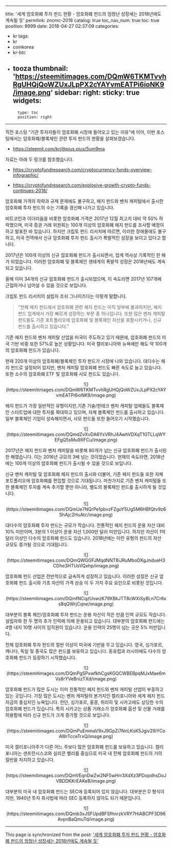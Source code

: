 
---
title: '세계 암호화폐 투자 펀드 현황 - 암호화폐 펀드의 엄청난 성장세는 2018년에도 계속될 듯'
permlink: zncmc-2018
catalog: true
toc_nav_num: true
toc: true
position: 9999
date: 2018-04-27 02:37:09
categories:
- kr
tags:
- kr
- coinkorea
- kr-btc
- tooza
thumbnail: 'https://steemitimages.com/DQmW6TKMTvvhRgUHQjQoWZUxJLpPX2cYAYvmEATPi6ioNK9/image.png'
sidebar:
    right:
        sticky: true
widgets:
    -
        type: toc
        position: right
---


직전 포스팅 “기관 투자자들이 암호화폐 시장에 들어오고 있는 이유”에 이어, 이번 포스팅에서는 암호화폐/블록체인 관련 투자 펀드의 현황을 살펴보겠습니다.

- https://steemit.com/kr/@pius.pius/5um9ma

자료는 아래 두 링크를 참조했습니다.

- https://cryptofundresearch.com/cryptocurrency-funds-overview-infographic/

- https://cryptofundresearch.com/explosive-growth-crypto-funds-continues-2018/

암호화폐 가격의 하락과 규제 문제에도 불구하고, 헤지 펀드와 벤처 캐피털에서 출시한 암호화폐 투자 펀드의 수는 기록을 경신해 나가고 있습니다.

비트코인과 이더리움을 비롯한 암호화폐 가격은 2017년 12월 최고치 대비 약 50% 하락했으며, 미국 증권 거래 위원회는 100개 이상의 암호화폐 헤지 펀드를 조사할 예정이하고 발표한 바 있습니다.  하지만 크립토 펀드 리서치에 따르면, 이러한 장애물에도 불구하고, 미국 전역에서 신규 암호화폐 투자 펀드 출시가 폭발적인 성장을 보이고 있다고 합니다. 

2017년은 100개 이상의 신규 암호화폐 펀드가 출시되면서, 업계 역사상 기록적인 한 해가 되었습니다.  이러한 암호화폐 및 블록체인 생태계의 폭발적 성장은 2018년에도 계속되고 있습니다.

올해 이미 34개의 신규 암호화폐 펀드가 출시되었으며, 이 속도라면 2017년 107개에 근접하거나 넘어설 수 있을 것으로 보입니다. 

크립토 펀드 리서치의 설립자 조쉬 그나이즈다는 이렇게 말합니다.

>"전체 헤지 펀드에서 암호화폐 관련 헤지 펀드는 아직 일부에 불과하지만,  헤지 펀드 업계에서 가장 빠르게 성장하는 부문 중 하나입니다.  또한 많은 벤처 캐피탈 펀드들도  기존 포트폴리오에 암호화폐 및 블록체인 자산을 포함시키거나, 신규 펀드를 출시하고 있습니다."

기존 헤지 펀드와 벤처 캐피탈 산업을 미국이 주도하고 있기 때문에, 암호화폐 펀드의 미국 기반 비중 또한 57%로 높은 상황입니다. 미국 캘리포니아와 뉴욕에만 해도 약 100개의 암호화폐 펀드가 있습니다.

현재 220개 이상의 암호화폐/블록체인 투자 펀드가 시장에 나와 있습니다.  대다수는 헤지 펀드로 설정되어 있지만, 벤처 캐피탈 암호화폐 펀드도 빠른 속도로 늘고 있습니다.  또한 소수의 암호화폐 ETF 및 암호화폐 사모 펀드도 있습니다.

<center>
![](https://steemitimages.com/DQmW6TKMTvvhRgUHQjQoWZUxJLpPX2cYAYvmEATPi6ioNK9/image.png)
</center>

헤지 펀드가 가장 일반적인 유형이지만,기존 기술/핀테크 벤처 캐피탈 업체들도  블록체인 스타트업에 대한 투자를 확대하고 있으며, 자체 블록체인 펀드를 출시하고 있습니다.  일부 블록체인 기업이 성숙해지면서, 사모 펀드들 또한 들어오기 시작했습니다.

<center>
![](https://steemitimages.com/DQmdZvXvDA6YxVRhJ4AwhVDXqT1GTLLqWYEFgQ5sMu9XFCu/image.png)
</center>

2017년은 헤지 펀드와 벤처 캐피탈을 비롯해 80개가 넘는 신규 암호화폐 펀드가 출시된 한 해였습니다.  이는 2016년 규모의 3배 넘는 것이었습니다.  현재의 속도라면, 2018년에는 100개 이상의 암호화폐 펀드가 출시될 수 있을 것으로 보입니다.

신규 벤처 캐피털 및 암호화폐 헤지 펀드의 출시와 더불어, 기존 헤지 펀드들 또한 자체 포트폴리오에 암호화폐를 편입할 것으로 기대됩니다.  마찬가지로 기존 벤처 캐피털들 또한 블록체인 투자를 계속 추가할 뿐만 아니라, 별도의 블록체인 펀드를 출시하게 될 것입니다.

<center>
![](https://steemitimages.com/DQmUe7NQrPe1pbvzFZgoY5Ug5M6HBfQtv9z6ShAjc2HuAtc/image.png)
</center>

대다수의 암호화폐 투자 펀드는 규모가 작습니다.  전통적인 헤지 펀드의 운용 자산 대비 10% 미만이며, 3분의 1 이상이 운용 자산 1,000만 달러 미만입니다.  하지만 자산이 1억 달러 이상인 다수의 암호화폐 펀드도 있습니다. 2018년에는 이런 유형의  펀드의 자산 규모도 증가될 것으로 기대됩니다. 

<center>
![](https://steemitimages.com/DQmQWGGFJMqdNNT8iJRuMboDXgJndueH3CDhe3HTUsVQxhp/image.png)
</center>

암호화폐 펀드 산업은 전반적으로 급속하게 성장하고 있습니다.  이러한 성장은 신규 암호화폐 펀드 출시와 기초 자산의 가격 상승 이 두 가지 주요 요인으로 비롯된 것입니다. 

<center>
![](https://steemitimages.com/DQmfNCqzUowzK79XBkJTT8cWXiSyBLn7Cr6xs8qQWrjCqne/image.png)
</center>

대부분의 블록 체인/암호화폐 투자 펀드는 운용 자산이 적은 만큼 인력 규모도 작습니다.  설립자와 한 두 명의 추가 인력에 의해 운용되고 있습니다. 대부분의 암호화폐 펀드에는 4명 내지 10명 사이의 임직원이 있습니다.  운용 인력이 25명이 넘는 곳은 5% 미만입니다. 

전체 암호화폐 투자 펀드의 절반 이상이 미국에 기반을 두고 있습니다. 영국, 싱가포르, 캐나다, 독일 및 중국도 많은 펀드를 보유하고 있습니다.  동유럽과 러시아에도 다수의 암호화폐 펀드가 등장하기 시작했습니다.

<center>
![](https://steemitimages.com/DQmPgSPxwfkhCgsKGQCWBEBpqMJxMae6mVs8rYVeBnizTXd/image.png)
</center>

암호화폐 펀드가 많은 도시는 이미 전통적인 헤지 펀드와 벤처 캐피털 산업이 부흥하고 있는 곳입니다.  가장 많은 도시는 벤처 캐피털의 본거지인 캘리포니아와  세계 헤지 펀드 자금의 중심지인 뉴욕입니다.  런던, 싱가포르, 홍콩, 취리히 및 시카고에도 상당한 수의 암호화폐 펀드가 있습니다.  특히 시카고는 상품 거래소가 암호화폐 옵션 및 선물 거래를 허용함에 따라 신규 펀드가 크게 증가할 것으로 보입니다.

<center>
![](https://steemitimages.com/DQmPuEmmaV9xJ9GpZi7NnLKsK5Jgiv29iYCoAWrTcceTrxQ/image.png)
</center>

미국 캘리포니아주가  다른 어느 주보다 많은 암호화폐 펀드를 보유하고 있습니다. 캘리포니아는 샌프란시스코와 실리콘 밸리를 중심으로 미국 내 전체 암호화폐 펀드의 거의 절반을 차지하고 있습니다.

<center>
![](https://steemitimages.com/DQmVEqnDwZw2NF5wHrr3XdXz3PDopdhsDoJVBDDKKrEAKeB/image.png)
</center>

대부분의 미국 내 암호화폐 펀드는 SEC에 등록되어 있지 않습니다. 대부분은 D 형식이지만, 1940년 투자 회사법에 따라 SEC 등록하지 않아도 되기 때문입니다. 

<center>
![](https://steemitimages.com/DQmb3xJSFUpdBFSfhnrzkVRY7HiABCPF3D96AvpnBaQmuTd/image.png)
</center>

- - -

This page is synchronized from the post: ['세계 암호화폐 투자 펀드 현황 - 암호화폐 펀드의 엄청난 성장세는 2018년에도 계속될 듯'](https://steemit.com/@pius.pius/zncmc-2018)
